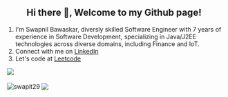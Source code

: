 <h2 align="center">Hi there 👋, Welcome to my Github page!</h2>
<ol>
  <li>I'm Swapnil Bawaskar, diversly skilled Software Engineer with 7 years of experience in Software Development, specializing in Java/J2EE technologies across diverse domains, including Finance and IoT.</li>
  <li>Connect with me on <a href="https://www.linkedin.com/in/swapit/">LinkedIn</a></li>
  <li>Let's code at <a href="https://leetcode.com/u/swapit/">Leetcode</a></li>
</ol>

&nbsp;![](https://komarev.com/ghpvc/?username=swapit&color=brightgreen)
<p>&nbsp;<img align="center" src="https://github-readme-stats.vercel.app/api?username=swapit29&show_icons=true&theme=onedark&hide_border=true&locale=en" alt="swapit29" />
<img align="center" src="https://github-readme-stats.vercel.app/api/top-langs/?username=swapit29&layout=compact&hide_border=true&&langs_count=10&show_icons=true&theme=onedark" />
</p>

